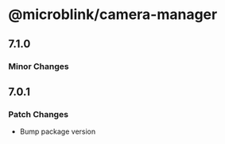 # @microblink/camera-manager

## 7.1.0

### Minor Changes

## 7.0.1

### Patch Changes

- Bump package version
